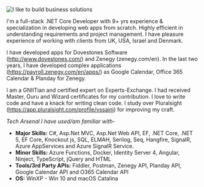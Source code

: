 ![I like to build business solutions](https://res.cloudinary.com/vssaini/image/upload/v1597162039/I_like_to_build_business_solutions_bgcxui.jpg)

I'm a full-stack .NET Core Developer with 9+ yrs experience & specialization in developing web apps from scratch. Highly efficient in understanding requirements and project management. I have pleasure experience of working with clients from UK, USA, Israel and Denmark.

I have developed apps for Dovestones Software (http://www.dovestones.com/) and Zenegy (zenegy.com/en). In the last two years, I have developed complex applications (https://payroll.zenegy.com/en/apps/) as Google Calendar, Office 365 Calendar & Planday for Zenegy.

I am a GNIITian and certified expert on Experts-Exchange. I had received Master, Guru and Wizard certificates for my contribution. I love to write code and have a knack for writing clean code. I study over Pluralsight (https://app.pluralsight.com/profile/vssaini) for improving my craft.

*Tech Arsenal I have used/am familiar with-*
<ul>
  <li><strong>Major Skills:</strong> C#, Asp.Net MVC, Asp.Net Web API, EF, .NET Core, .NET 5, EF Core, Knockout js, SQL, ELMAH, Serilog, Seq, Hangfire, SignalR, Azure AppServices and Azure SignalR Service.</li>
  <li><strong>Minor Skills:</strong> Azure Functions, Docker, Identity Server 4, Angular, Ninject, TypeScript, jQuery and HTML</li>
  <li><strong>Tools/3rd Party APIs:</strong> Fiddler, Postman, Zenegy API, Planday API, Google Calendar API and O365 Calendar API</li>
  <li><strong>OS:</strong> WinXP - Win 10 and macOS Catalina</li>
</ul>
